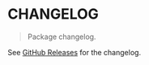 # CHANGELOG

> Package changelog.

See [GitHub Releases](https://github.com/stdlib-js/fs-read-json/releases) for the changelog.